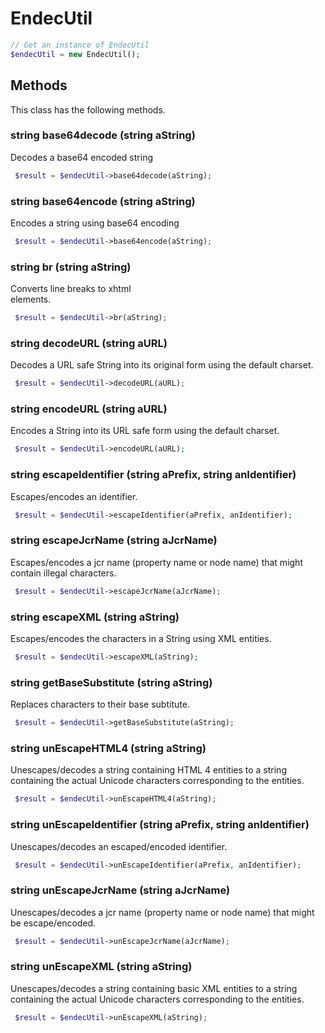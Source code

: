 # EndecUtil

```php
// Get an instance of EndecUtil
$endecUtil = new EndecUtil();
```


## Methods
This class has the following methods.


### string base64decode (string aString)
Decodes a base64 encoded string

```php
 $result = $endecUtil->base64decode(aString);
```


### string base64encode (string aString)
Encodes a string using base64 encoding

```php
 $result = $endecUtil->base64encode(aString);
```


### string br (string aString)
Converts line breaks to xhtml <br /> elements.

```php
 $result = $endecUtil->br(aString);
```


### string decodeURL (string aURL)
Decodes a URL safe String into its original form using the default charset.

```php
 $result = $endecUtil->decodeURL(aURL);
```


### string encodeURL (string aURL)
Encodes a String into its URL safe form using the default charset.

```php
 $result = $endecUtil->encodeURL(aURL);
```


### string escapeIdentifier (string aPrefix, string anIdentifier)
Escapes/encodes an identifier.

```php
 $result = $endecUtil->escapeIdentifier(aPrefix, anIdentifier);
```


### string escapeJcrName (string aJcrName)
Escapes/encodes a jcr name (property name or node name) that might contain illegal characters.

```php
 $result = $endecUtil->escapeJcrName(aJcrName);
```


### string escapeXML (string aString)
Escapes/encodes the characters in a String using XML entities.

```php
 $result = $endecUtil->escapeXML(aString);
```


### string getBaseSubstitute (string aString)
Replaces characters to their base subtitute.

```php
 $result = $endecUtil->getBaseSubstitute(aString);
```


### string unEscapeHTML4 (string aString)
Unescapes/decodes a string containing HTML 4 entities to a string containing the actual Unicode characters corresponding to the entities.

```php
 $result = $endecUtil->unEscapeHTML4(aString);
```


### string unEscapeIdentifier (string aPrefix, string anIdentifier)
Unescapes/decodes an escaped/encoded identifier.

```php
 $result = $endecUtil->unEscapeIdentifier(aPrefix, anIdentifier);
```


### string unEscapeJcrName (string aJcrName)
Unescapes/decodes a jcr name (property name or node name) that might be escape/encoded.

```php
 $result = $endecUtil->unEscapeJcrName(aJcrName);
```


### string unEscapeXML (string aString)
Unescapes/decodes a string containing basic XML entities to a string containing the actual Unicode characters corresponding to the entities.

```php
 $result = $endecUtil->unEscapeXML(aString);
```

